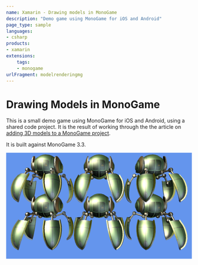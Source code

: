 ```yaml
---
name: Xamarin - Drawing models in MonoGame
description: "Demo game using MonoGame for iOS and Android"
page_type: sample
languages:
- csharp
products:
- xamarin
extensions:
    tags:
    - monogame
urlFragment: modelrenderingmg
---
```

# Drawing Models in MonoGame

This is a small demo game using MonoGame for iOS and Android, using a shared code project.  It is the result of working through the the article on [adding 3D models to a MonoGame project](https://docs.microsoft.com/xamarin/graphics-games/monogame/3d/part1).

It is built against MonoGame 3.3.

![Game models on screen](Screenshots/Screenshot1.PNG)
